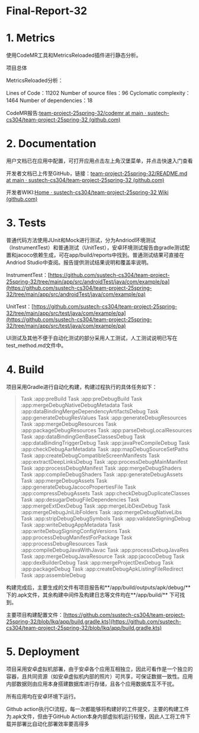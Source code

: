 # Final-Report-32

# 1. Metrics

使用CodeMR工具和MetricsReloaded插件进行静态分析。

项目总体

MetricsReloaded分析：

Lines of Code：11202
Number of source files：96
Cyclomatic complexity：1464
Number of dependencies：18

CodeMR报告:[team-project-25spring-32/codemr at main · sustech-cs304/team-project-25spring-32 (github.com)](https://github.com/sustech-cs304/team-project-25spring-32/tree/main/codemr)

# 2. Documentation

用户文档已在应用中配置，可打开应用点击左上角汉堡菜单，并点击快速入门查看

开发者文档已上传至GitHub，链接：[team-project-25spring-32/README.md at main · sustech-cs304/team-project-25spring-32 (github.com)](https://github.com/sustech-cs304/team-project-25spring-32/blob/main/README.md)

开发者WIKI:[Home · sustech-cs304/team-project-25spring-32 Wiki (github.com)](https://github.com/sustech-cs304/team-project-25spring-32/wiki)

# 3. Tests

普通代码方法使用JUnit和Mock进行测试，分为Andriod环境测试（InstrumentTest）和普通测试（UnitTest），安卓环境测试报告由gradle测试配置和jacoco依赖生成，可在app/build/reports中找到。普通测试结果可直接在Andriod Studio中查阅。报告提供测试结果说明和覆盖率说明。

InstrumentTest：[https://github.com/sustech-cs304/team-project-25spring-32/tree/main/app/src/androidTest/java/com/example/pa](https://github.com/sustech-cs304/team-project-25spring-32/tree/main/app/src/androidTest/java/com/example/pa)

UnitTest：[https://github.com/sustech-cs304/team-project-25spring-32/tree/main/app/src/test/java/com/example/pa](https://github.com/sustech-cs304/team-project-25spring-32/tree/main/app/src/test/java/com/example/pa)

UI测试及其他不便于自动化测试的部分采用人工测试，人工测试说明已写在test_method.md文件中。

# 4. Build

项目采用Gradle进行自动化构建，构建过程执行的具体任务如下：

> Task :app:preBuild
Task :app:preDebugBuild
Task :app:mergeDebugNativeDebugMetadata
Task :app:dataBindingMergeDependencyArtifactsDebug
Task :app:generateDebugResValues
Task :app:generateDebugResources
Task :app:mergeDebugResources
Task :app:packageDebugResources
Task :app:parseDebugLocalResources
Task :app:dataBindingGenBaseClassesDebug
Task :app:dataBindingTriggerDebug
Task :app:javaPreCompileDebug
Task :app:checkDebugAarMetadata
Task :app:mapDebugSourceSetPaths
Task :app:createDebugCompatibleScreenManifests
Task :app:extractDeepLinksDebug
Task :app:processDebugMainManifest
Task :app:processDebugManifest
Task :app:mergeDebugShaders
Task :app:compileDebugShaders
Task :app:generateDebugAssets
Task :app:mergeDebugAssets
Task :app:generateDebugJacocoPropertiesFile
Task :app:compressDebugAssets
Task :app:checkDebugDuplicateClasses
Task :app:desugarDebugFileDependencies
Task :app:mergeExtDexDebug
Task :app:mergeLibDexDebug
Task :app:mergeDebugJniLibFolders
Task :app:mergeDebugNativeLibs
Task :app:stripDebugDebugSymbols
Task :app:validateSigningDebug
Task :app:writeDebugAppMetadata
Task :app:writeDebugSigningConfigVersions
Task :app:processDebugManifestForPackage
Task :app:processDebugResources
Task :app:compileDebugJavaWithJavac
Task :app:processDebugJavaRes 
Task :app:mergeDebugJavaResource 
Task :app:jacocoDebug
Task :app:dexBuilderDebug
Task :app:mergeProjectDexDebug
Task :app:packageDebug
Task :app:createDebugApkListingFileRedirect
Task :app:assembleDebug
> 

构建完成后，主要生成的文件有项目报告和**/app/build/outputs/apk/debug/** 下的.apk文件，其余构建中间件及构建日志等文件均在**/app/build/** 下可找到。

主要项目构建配置文件：[https://github.com/sustech-cs304/team-project-25spring-32/blob/lkq/app/build.gradle.kts](https://github.com/sustech-cs304/team-project-25spring-32/blob/lkq/app/build.gradle.kts)

# 5. Deployment

项目采用安卓虚拟机部署，由于安卓各个应用互相独立，因此可看作是一个独立的容器，且共同资源（如安卓虚拟机内部的照片）可共享，可保证数据一致性。应用内部数据则由应用本身搭建数据库进行存储，且各个应用数据库互不干扰。

所有应用均在安卓环境下运行。

Github action执行CI流程，每一次都能够将构建好的工件提交，主要的构建工件为.apk文件，但由于GitHub Action本身内部虚拟机运行较慢，因此人工将工件下载并部署比自动化部署效率要高得多